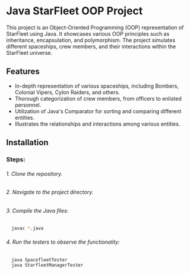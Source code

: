 # Java StarFleet OOP Project

This project is an Object-Oriented Programming (OOP) representation of StarFleet using Java. It showcases various OOP principles such as inheritance, encapsulation, and polymorphism. The project simulates different spaceships, crew members, and their interactions within the StarFleet universe.


## Features

- In-depth representation of various spaceships, including Bombers, Colonial Vipers, Cylon Raiders, and others.
- Thorough categorization of crew members, from officers to enlisted personnel.
- Utilization of Java's Comparator for sorting and comparing different entities.
- Illustrates the relationships and interactions among various entities.

## Installation

### Steps:
###### 1. Clone the repository.
###### 2. Navigate to the project directory.
###### 3. Compile the Java files:

```bash
  javac *.java
```
###### 4. Run the testers to observe the functionality:
```bash
  java SpacefleetTester
  java StarfleetManagerTester
```
